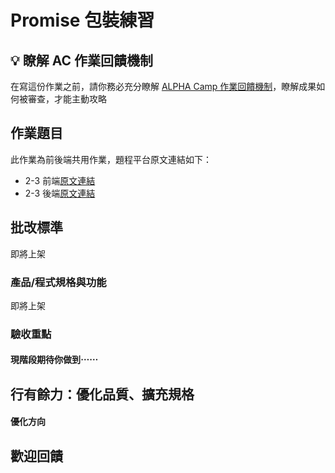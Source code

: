 # Promise 包裝練習

## 💡 瞭解 AC 作業回饋機制

在寫這份作業之前，請你務必充分瞭解 <a href="https://github.com/ALPHACamp/web-grading-rubic" target="_blank">ALPHA Camp 作業回饋機制</a>，瞭解成果如何被審查，才能主動攻略

## 作業題目

此作業為前後端共用作業，題程平台原文連結如下：

- 2-3 前端[原文連結]()
- 2-3 後端[原文連結]()

## 批改標準

即將上架

### 產品/程式規格與功能

即將上架

### 驗收重點

#### 現階段期待你做到⋯⋯

## 行有餘力：優化品質、擴充規格

#### 優化方向

## 歡迎回饋
